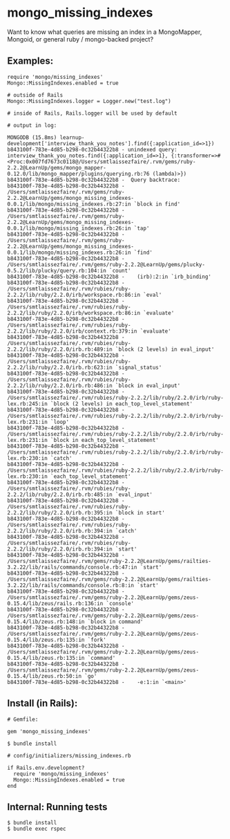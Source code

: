 
# mongo_missing_indexes

Want to know what queries are missing an index in a MongoMapper, Mongoid, or general ruby / mongo-backed project?

## Examples:

    require 'mongo/missing_indexes'
    Mongo::MissingIndexes.enabled = true

    # outside of Rails
    Mongo::MissingIndexes.logger = Logger.new("test.log")

    # inside of Rails, Rails.logger will be used by default

    # output in log:

    MONGODB (15.8ms) learnup-development['interview_thank_you_notes'].find({:application_id=>1})
    b843100f-783e-4d85-b298-0c32b44322b8 - unindexed query: interview_thank_you_notes.find({:application_id=>1}, {:transformer=>#<Proc:0x007fd7673c0118@/Users/smtlaissezfaire/.rvm/gems/ruby-2.2.2@LearnUp/gems/mongo_mapper-0.12.0/lib/mongo_mapper/plugins/querying.rb:76 (lambda)>})
    b843100f-783e-4d85-b298-0c32b44322b8 -  Query backtrace:
    b843100f-783e-4d85-b298-0c32b44322b8 -    /Users/smtlaissezfaire/.rvm/gems/ruby-2.2.2@LearnUp/gems/mongo_missing_indexes-0.0.1/lib/mongo/missing_indexes.rb:27:in `block in find'
    b843100f-783e-4d85-b298-0c32b44322b8 -    /Users/smtlaissezfaire/.rvm/gems/ruby-2.2.2@LearnUp/gems/mongo_missing_indexes-0.0.1/lib/mongo/missing_indexes.rb:26:in `tap'
    b843100f-783e-4d85-b298-0c32b44322b8 -    /Users/smtlaissezfaire/.rvm/gems/ruby-2.2.2@LearnUp/gems/mongo_missing_indexes-0.0.1/lib/mongo/missing_indexes.rb:26:in `find'
    b843100f-783e-4d85-b298-0c32b44322b8 -    /Users/smtlaissezfaire/.rvm/gems/ruby-2.2.2@LearnUp/gems/plucky-0.5.2/lib/plucky/query.rb:104:in `count'
    b843100f-783e-4d85-b298-0c32b44322b8 -    (irb):2:in `irb_binding'
    b843100f-783e-4d85-b298-0c32b44322b8 -    /Users/smtlaissezfaire/.rvm/rubies/ruby-2.2.2/lib/ruby/2.2.0/irb/workspace.rb:86:in `eval'
    b843100f-783e-4d85-b298-0c32b44322b8 -    /Users/smtlaissezfaire/.rvm/rubies/ruby-2.2.2/lib/ruby/2.2.0/irb/workspace.rb:86:in `evaluate'
    b843100f-783e-4d85-b298-0c32b44322b8 -    /Users/smtlaissezfaire/.rvm/rubies/ruby-2.2.2/lib/ruby/2.2.0/irb/context.rb:379:in `evaluate'
    b843100f-783e-4d85-b298-0c32b44322b8 -    /Users/smtlaissezfaire/.rvm/rubies/ruby-2.2.2/lib/ruby/2.2.0/irb.rb:489:in `block (2 levels) in eval_input'
    b843100f-783e-4d85-b298-0c32b44322b8 -    /Users/smtlaissezfaire/.rvm/rubies/ruby-2.2.2/lib/ruby/2.2.0/irb.rb:623:in `signal_status'
    b843100f-783e-4d85-b298-0c32b44322b8 -    /Users/smtlaissezfaire/.rvm/rubies/ruby-2.2.2/lib/ruby/2.2.0/irb.rb:486:in `block in eval_input'
    b843100f-783e-4d85-b298-0c32b44322b8 -    /Users/smtlaissezfaire/.rvm/rubies/ruby-2.2.2/lib/ruby/2.2.0/irb/ruby-lex.rb:245:in `block (2 levels) in each_top_level_statement'
    b843100f-783e-4d85-b298-0c32b44322b8 -    /Users/smtlaissezfaire/.rvm/rubies/ruby-2.2.2/lib/ruby/2.2.0/irb/ruby-lex.rb:231:in `loop'
    b843100f-783e-4d85-b298-0c32b44322b8 -    /Users/smtlaissezfaire/.rvm/rubies/ruby-2.2.2/lib/ruby/2.2.0/irb/ruby-lex.rb:231:in `block in each_top_level_statement'
    b843100f-783e-4d85-b298-0c32b44322b8 -    /Users/smtlaissezfaire/.rvm/rubies/ruby-2.2.2/lib/ruby/2.2.0/irb/ruby-lex.rb:230:in `catch'
    b843100f-783e-4d85-b298-0c32b44322b8 -    /Users/smtlaissezfaire/.rvm/rubies/ruby-2.2.2/lib/ruby/2.2.0/irb/ruby-lex.rb:230:in `each_top_level_statement'
    b843100f-783e-4d85-b298-0c32b44322b8 -    /Users/smtlaissezfaire/.rvm/rubies/ruby-2.2.2/lib/ruby/2.2.0/irb.rb:485:in `eval_input'
    b843100f-783e-4d85-b298-0c32b44322b8 -    /Users/smtlaissezfaire/.rvm/rubies/ruby-2.2.2/lib/ruby/2.2.0/irb.rb:395:in `block in start'
    b843100f-783e-4d85-b298-0c32b44322b8 -    /Users/smtlaissezfaire/.rvm/rubies/ruby-2.2.2/lib/ruby/2.2.0/irb.rb:394:in `catch'
    b843100f-783e-4d85-b298-0c32b44322b8 -    /Users/smtlaissezfaire/.rvm/rubies/ruby-2.2.2/lib/ruby/2.2.0/irb.rb:394:in `start'
    b843100f-783e-4d85-b298-0c32b44322b8 -    /Users/smtlaissezfaire/.rvm/gems/ruby-2.2.2@LearnUp/gems/railties-3.2.22/lib/rails/commands/console.rb:47:in `start'
    b843100f-783e-4d85-b298-0c32b44322b8 -    /Users/smtlaissezfaire/.rvm/gems/ruby-2.2.2@LearnUp/gems/railties-3.2.22/lib/rails/commands/console.rb:8:in `start'
    b843100f-783e-4d85-b298-0c32b44322b8 -    /Users/smtlaissezfaire/.rvm/gems/ruby-2.2.2@LearnUp/gems/zeus-0.15.4/lib/zeus/rails.rb:136:in `console'
    b843100f-783e-4d85-b298-0c32b44322b8 -    /Users/smtlaissezfaire/.rvm/gems/ruby-2.2.2@LearnUp/gems/zeus-0.15.4/lib/zeus.rb:148:in `block in command'
    b843100f-783e-4d85-b298-0c32b44322b8 -    /Users/smtlaissezfaire/.rvm/gems/ruby-2.2.2@LearnUp/gems/zeus-0.15.4/lib/zeus.rb:135:in `fork'
    b843100f-783e-4d85-b298-0c32b44322b8 -    /Users/smtlaissezfaire/.rvm/gems/ruby-2.2.2@LearnUp/gems/zeus-0.15.4/lib/zeus.rb:135:in `command'
    b843100f-783e-4d85-b298-0c32b44322b8 -    /Users/smtlaissezfaire/.rvm/gems/ruby-2.2.2@LearnUp/gems/zeus-0.15.4/lib/zeus.rb:50:in `go'
    b843100f-783e-4d85-b298-0c32b44322b8 -    -e:1:in `<main>'

## Install (in Rails):

    # Gemfile:

    gem 'mongo_missing_indexes'

    $ bundle install

    # config/initializers/missing_indexes.rb

    if Rails.env.development?
      require 'mongo/missing_indexes'
      Mongo::MissingIndexes.enabled = true
    end

## Internal: Running tests

    $ bundle install
    $ bundle exec rspec
